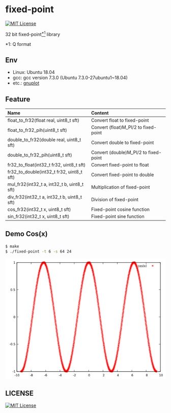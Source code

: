 # fixed-point
[![MIT License](https://img.shields.io/badge/license-MIT-blue.svg?style=flat)](./LICENSE)

32 bit fixed-point[<sup>\*1</sup>](#note1) library

<a id="note1">\*1: Q format</a>

## Env
- Linux: Ubuntu 18.04
- gcc: gcc version 7.3.0 (Ubuntu 7.3.0-27ubuntu1~18.04)
- etc.: [gnuplot](http://www.gnuplot.info/)

## Feature
|Name|Content|
|:--|:--|
|float_to_fr32(float real, uint8_t sft)|Convert float to fixed-point|
|float_to_fr32_pih(uint8_t sft)|Convert (float)M_PI/2 to fixed-point|
|double_to_fr32(double real, uint8_t sft)|Convert double to fixed-point|
|double_to_fr32_pih(uint8_t sft)|Convert (double)M_PI/2 to fixed-point|
|fr32_to_float(int32_t fr32, uint8_t sft)|Convert fixed-point to float|
|fr32_to_double(int32_t fr32, uint8_t sft)|Convert fixed-point to double|
|mul_fr32(int32_t a, int32_t b, uint8_t sft)|Multiplication of fixed-point|
|div_fr32(int32_t a, int32_t b, uint8_t sft)|Division of fixed-point|
|cos_fr32(int32_t x, uint8_t sft)|Fixed-point cosine function|
|sin_fr32(int32_t x, uint8_t sft)|Fixed-point sine function|

## Demo Cos(x)
```bash
$ make
$ ./fixed-point -t 6 -s 64 24
```

![cos(x)](./images/t6s64sft24.png)

## LICENSE
[![MIT License](https://img.shields.io/badge/license-MIT-blue.svg?style=flat)](./LICENSE)
